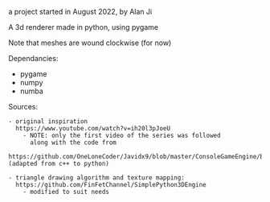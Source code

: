 a project started in August 2022, by Alan Ji

A 3d renderer made in python, using pygame

Note that meshes are wound clockwise (for now)

Dependancies:
  - pygame
  - numpy
  - numba

Sources:

    - original inspiration 
      https://www.youtube.com/watch?v=ih20l3pJoeU 
        - NOTE: only the first video of the series was followed
          along with the code from 
        https://github.com/OneLoneCoder/Javidx9/blob/master/ConsoleGameEngine/BiggerProjects/Engine3D/OneLoneCoder_olcEngine3D_Part1.cpp (adapted from c++ to python)

    - triangle drawing algorithm and texture mapping:
      https://github.com/FinFetChannel/SimplePython3DEngine 
        - modified to suit needs

